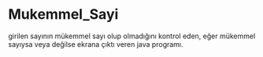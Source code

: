 # Mukemmel_Sayi

girilen sayının mükemmel sayı olup olmadığını kontrol eden, eğer mükemmel sayıysa veya değilse ekrana çıktı veren java programı.
